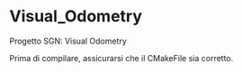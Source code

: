 # Visual_Odometry
Progetto SGN: Visual Odometry

Prima di compilare, assicurarsi che il CMakeFile sia corretto.
